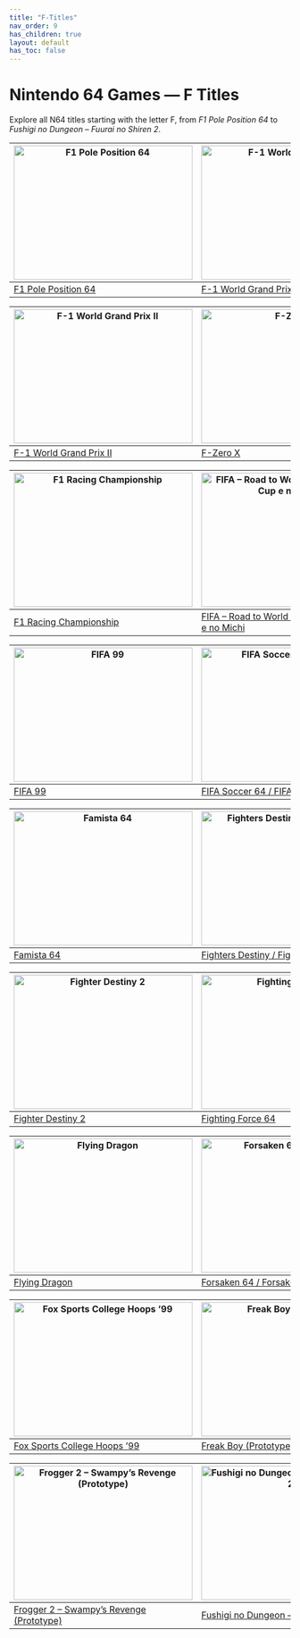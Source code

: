 ```yaml
---
title: "F-Titles"
nav_order: 9
has_children: true
layout: default
has_toc: false
---
```


# Nintendo 64 Games — F Titles

Explore all N64 titles starting with the letter F, from *F1 Pole Position 64* to *Fushigi no Dungeon – Fuurai no Shiren 2*.

| <a href="f/f1-pole-position-64-human-grand-prix-the-new-generation"><img src="https://images.launchbox-app.com/12caa115-35d5-422b-87cf-722be816fe62.png" width="320" height="240" alt="F1 Pole Position 64"/></a> | <a href="f/f-1-world-grand-prix"><img src="https://images.launchbox-app.com/a3448bef-fcc3-4d84-9873-3e3e81de3036.png" width="320" height="240" alt="F-1 World Grand Prix"/></a> |
|---|---|
| [F1 Pole Position 64](f/f1-pole-position-64-human-grand-prix-the-new-generation) | [F-1 World Grand Prix](f/f-1-world-grand-prix) |

| <a href="f/f-1-world-grand-prix-2"><img src="https://images.launchbox-app.com/57b78a41-2b3f-45cb-a2a3-bda83aebcd37.jpg" width="320" height="240" alt="F-1 World Grand Prix II"/></a> | <a href="f/f-zero-x"><img src="https://images.launchbox-app.com/7210140e-e8d6-49c9-b6a9-350ec6bbd816.jpg" width="320" height="240" alt="F-Zero X"/></a> |
|---|---|
| [F-1 World Grand Prix II](f/f-1-world-grand-prix-2) | [F-Zero X](f/f-zero-x) |

| <a href="f/f1-pole-position-64-human-grand-prix-the-new-generation"><img src="https://images.launchbox-app.com/30dd4698-1e24-4de6-8c91-bdd7c4f83254.png" width="320" height="240" alt="F1 Racing Championship"/></a> | <a href="f/fifa-road-to-world-cup-98-world-cup-e-no-michi"><img src="https://images.launchbox-app.com/8d4c649f-d508-4b51-84eb-ef4aad9c8271.jpg" width="320" height="240" alt="FIFA – Road to World Cup 98 / World Cup e no Michi"/></a> |
|---|---|
| [F1 Racing Championship](f/f1-racing-championship) | [FIFA – Road to World Cup 98 / World Cup e no Michi](f/fifa-road-to-world-cup-98-world-cup-e-no-michi) |

| <a href="f/fifa-99"><img src="https://images.launchbox-app.com/52559a41-42ee-46a6-9fe4-87887a4c70e6.jpg" width="320" height="240" alt="FIFA 99"/></a> | <a href="f/fifa-soccer-64-fifa-64"><img src="https://images.launchbox-app.com/9db330d3-9ad5-407e-8595-a709d61f24a6.jpg" width="320" height="240" alt="FIFA Soccer 64 / FIFA 64"/></a> |
|---|---|
| [FIFA 99](f/fifa-99) | [FIFA Soccer 64 / FIFA 64](f/fifa-soccer-64-fifa-64) |

| <a href="f/famista-64"><img src="https://images.launchbox-app.com/496999a3-dddf-4486-8c78-3f496e0b3d84.png" width="320" height="240" alt="Famista 64"/></a> | <a href="f/fighters-destiny-fighting-cup"><img src="https://images.launchbox-app.com/aa6f2259-77b0-43c0-8cca-c81f25eab561.jpg" width="320" height="240" alt="Fighters Destiny / Fighting Cup"/></a> |
|---|---|
| [Famista 64](f/famista-64) | [Fighters Destiny / Fighting Cup](f/fighters-destiny-fighting-cup) |

| <a href="f/fighter-destiny-2-kakutou-denshou-f-cup-maniax"><img src="https://images.launchbox-app.com/8309a488-01eb-4a8e-8376-65c0563f28e5.jpg" width="320" height="240" alt="Fighter Destiny 2"/></a> | <a href="f/fighting-force-64"><img src="https://images.launchbox-app.com/f5d24a7d-612b-485e-8c94-9cc0f83e12fa.png" width="320" height="240" alt="Fighting Force 64"/></a> |
|---|---|
| [Fighter Destiny 2](f/fighter-destiny-2-kakutou-denshou-f-cup-maniax) | [Fighting Force 64](f/fighting-force-64) |

| <a href="f/flying-dragon-hiry-no-ken-twin"><img src="https://images.launchbox-app.com/30249b73-4bf5-44fe-aba0-5c7abc9246ab.jpg" width="320" height="240" alt="Flying Dragon"/></a> | <a href="f/forsaken-64"><img src="https://images.launchbox-app.com/23b97de3-4507-4e09-b741-288f7dc73bb1.jpg" width="320" height="240" alt="Forsaken 64 / Forsaken"/></a> |
|---|---|
| [Flying Dragon](f/flying-dragon-hiry-no-ken-twin) | [Forsaken 64 / Forsaken](f/forsaken-64) |

| <a href="f/fox-sports-college-hoops-99"><img src="https://images.launchbox-app.com/4cd5a1fc-59bd-4491-bea0-91a6e9a7922a.jpg" width="320" height="240" alt="Fox Sports College Hoops ’99"/></a> | <a href="f/freak-boy-prototype"><img src="https://images.launchbox-app.com//1f54a8e4-2dde-4284-a139-567a642e43cd.png" width="320" height="240" alt="Freak Boy (Prototype)"/></a> |
|---|---|
| [Fox Sports College Hoops ’99](f/fox-sports-college-hoops-99) | [Freak Boy (Prototype)](f/freak-boy-prototype) |

| <a href="f/frogger-2-swampys-revenge-prototype"><img src="https://images.launchbox-app.com/bbc7f39d-b4e1-45c1-8aad-ef22b017f3ae.jpg" width="320" height="240" alt="Frogger 2 – Swampy’s Revenge (Prototype)"/></a> | <a href="f/fushigi-no-dungeon-fuurai-no-shiren-2"><img src="https://images.launchbox-app.com/d87c20f7-b4e3-4075-8f1c-8a3c99dbc728.png" width="320" height="240" alt="Fushigi no Dungeon – Fuurai no Shiren 2"/></a> |
|---|---|
| [Frogger 2 – Swampy’s Revenge (Prototype)](f/frogger-2-swampys-revenge-prototype) | [Fushigi no Dungeon – Fuurai no Shiren 2](f/fushigi-no-dungeon-fuurai-no-shiren-2) |
